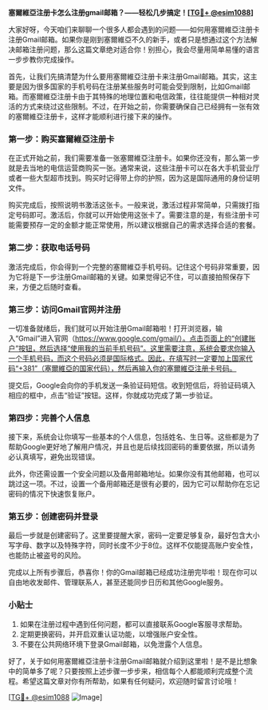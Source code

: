 **塞爾維亞注册卡怎么注册gmail邮箱？——轻松几步搞定！[[TG💪+ @esim1088](https://t.me/s/esim1088)]**

大家好呀，今天咱们来聊聊一个很多人都会遇到的问题——如何用塞爾維亞注册卡注册Gmail邮箱。如果你是刚到塞爾維亞不久的新手，或者只是想通过这个方法解决邮箱注册问题，那么这篇文章绝对适合你！别担心，我会尽量用简单易懂的语言一步步教你完成操作。

首先，让我们先搞清楚为什么要用塞爾維亞注册卡来注册Gmail邮箱。其实，这主要是因为很多国家的手机号码在注册某些服务时可能会受到限制，比如Gmail邮箱。而塞爾維亞注册卡由于其特殊的地理位置和电信政策，往往能提供一种相对灵活的方式来绕过这些限制。不过，在开始之前，你需要确保自己已经拥有一张有效的塞爾維亞注册卡，这样才能顺利进行接下来的操作。

### 第一步：购买塞爾維亞注册卡

在正式开始之前，我们需要准备一张塞爾維亞注册卡。如果你还没有，那么第一步就是去当地的电信运营商购买一张。通常来说，这些注册卡可以在各大手机营业厅或者一些大型超市找到。购买时记得带上你的护照，因为这是国际通用的身份证明文件。

购买完成后，按照说明书激活这张卡。一般来说，激活过程非常简单，只需拨打指定号码即可。激活后，你就可以开始使用这张卡了。需要注意的是，有些注册卡可能需要预存一定的金额才能正常使用，所以建议根据自己的需求选择合适的套餐。

### 第二步：获取电话号码

激活完成后，你会得到一个完整的塞爾維亞手机号码。记住这个号码非常重要，因为它将是下一步注册Gmail邮箱的关键。如果觉得记不住，可以直接拍照保存下来，方便之后随时查看。

### 第三步：访问Gmail官网并注册

一切准备就绪后，我们就可以开始注册Gmail邮箱啦！打开浏览器，输入“Gmail”进入官网（https://www.google.com/gmail/）。点击页面上的“创建账户”按钮，然后选择“使用我的当前手机号码”。这里需要注意，系统会要求你输入一个手机号码，而这个号码必须是国际格式。因此，在填写时一定要加上国家代码“+381”（塞爾維亞的国家代码），然后再输入你的塞爾維亞注册卡号码。

提交后，Google会向你的手机发送一条验证码短信。收到短信后，将验证码填入相应的框中，点击“验证”按钮。这样，你就成功完成了第一步验证。

### 第四步：完善个人信息

接下来，系统会让你填写一些基本的个人信息，包括姓名、生日等。这些都是为了帮助Google更好地了解用户情况，并且也是后续找回密码的重要依据，所以请务必认真填写，避免出现错误。

此外，你还需设置一个安全问题以及备用邮箱地址。如果你没有其他邮箱，也可以跳过这一项。不过，设置一个备用邮箱还是很有必要的，因为它可以帮助你在忘记密码的情况下快速恢复账户。

### 第五步：创建密码并登录

最后一步就是创建密码了。这里要提醒大家，密码一定要足够复杂，最好包含大小写字母、数字以及特殊字符，同时长度不少于8位。这样不仅能提高账户安全性，也能防止被盗号的风险。

完成以上所有步骤后，恭喜你！你的Gmail邮箱已经成功注册完毕啦！现在你可以自由地收发邮件、管理联系人，甚至还能同步日历和其他Google服务。

### 小贴士

1. 如果在注册过程中遇到任何问题，都可以直接联系Google客服寻求帮助。
2. 定期更换密码，并开启双重认证功能，以增强账户安全性。
3. 不要在公共网络环境下登录Gmail邮箱，以免泄露个人信息。

好了，关于如何用塞爾維亞注册卡注册Gmail邮箱就介绍到这里啦！是不是比想象中的简单多了呢？只要按照上述步骤一步步来，相信每个人都能顺利完成整个流程。希望这篇文章对你有所帮助，如果有任何疑问，欢迎随时留言讨论哦！

[[TG💪+ @esim1088](https://t.me/s/esim1088) ![Image](https://i.postimg.cc/4NQfJmqS/Snipaste-2025-05-13-00-14-12.png)]